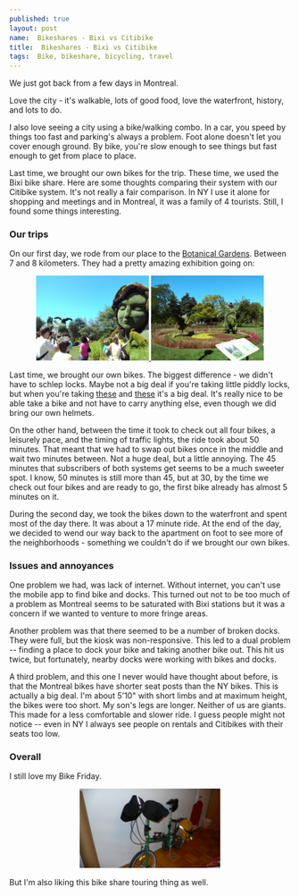 ```yaml
---
published: true
layout: post
name:  Bikeshares - Bixi vs Citibike
title:  Bikeshares - Bixi vs Citibike
tags:  Bike, bikeshare, bicycling, travel
---
```


We just got back from a few days in Montreal. 

Love the city - it's walkable, lots of good food, love the waterfront,
history, and lots to do.

I also love seeing a city using a bike/walking combo. In a car, you
speed by things too fast and parking's always a problem. Foot alone
doesn't let you cover enough ground. By bike, you're slow enough to
see things but fast enough to get from place to place.

Last time, we brought our own bikes for the trip. These time, we used
the Bixi bike share. Here are some thoughts comparing their system
with our Citibike system. It's not really a fair comparison. In NY I
use it alone for shopping and meetings and in Montreal, it was a
family of 4 tourists. Still, I found some things interesting.

### Our trips 

On our first day, we rode from our place to the [Botanical
Gardens](http://espacepourlavie.ca/en/botanical-garden). Between 7 and
8 kilometers. They had a pretty amazing exhibition going on:

<div align="center">
<a href="/img/2013-08-15-Bikeshares-Citibike-vs-Bixi/montreal-1.jpg" rel="lightbox">
<img width="40%" src="/img/2013-08-15-Bikeshares-Citibike-vs-Bixi/montreal-1.jpg" class="" alt="" />
</a>
<a href="/img/2013-08-15-Bikeshares-Citibike-vs-Bixi/montreal-2.jpg" rel="lightbox">
<img width="40%" src="/img/2013-08-15-Bikeshares-Citibike-vs-Bixi/montreal-2.jpg" class="" alt="" />
</a>
</div>

 Last time, we brought our own bikes. The biggest
difference - we didn't have to schlep locks. Maybe not a big deal if
you're taking little piddly locks, but when you're taking
[these](http://www.abus.com/eng/Mobile-Security/Bike-safety-and-security/Locks/Lock-chain-combination/CityChain-1010)
and
[these](http://www.kryptonitelock.com/Pages/ProductInformation.aspx?PNumber=999492)
it's a big deal. It's really nice to be able take a bike and not have
to carry anything else, even though we did bring our own helmets. 

On the other hand, between the time it took to check out all four
bikes, a leisurely pace, and the timing of traffic lights, the ride
took about 50 minutes. That meant that we had to swap out bikes once
in the middle and wait two minutes between. Not a huge deal, but a
little annoying. The 45 minutes that subscribers of both systems get
seems to be a much sweeter spot. I know, 50 minutes is still more than
45, but at 30, by the time we check out four bikes and are ready to
go, the first bike already has almost 5 minutes on it.


During the second day, we took the bikes down to the waterfront and
spent most of the day there. It was about a 17 minute ride. At the end
of the day, we decided to wend our way back to the apartment on foot
to see more of the neighborhoods - something we couldn't do if we
brought our own bikes.

### Issues and annoyances

One problem we had, was lack of internet. Without internet, you can't
use the mobile app to find bike and docks. This turned out not to be
too much of a problem as Montreal seems to be saturated with Bixi
stations but it was a concern if we wanted to venture to more fringe
areas.

Another problem was that there seemed to be a number of broken
docks. They were full, but the kiosk was non-responsive. This led to a
dual problem -- finding a place to dock your bike and taking another
bike out. This hit us twice, but fortunately, nearby docks were
working with bikes and docks.

A third problem, and this one I never would have thought about before,
is that the Montreal bikes have shorter seat posts than the NY
bikes. This is actually a big deal. I'm about 5'10" with short limbs
and at maximum height, the bikes were too short. My son's legs are
longer. Neither of us are giants. This made for a less comfortable and
slower ride. I guess people might not notice -- even in NY I always
see people on rentals and Citibikes with their seats too low.

### Overall

I still love my Bike Friday.

<div align="center">
<a href="/img/2013-08-15-Bikeshares-Citibike-vs-Bixi/bike.jpg" rel="lightbox">
<img width="50%" src="/img/2013-08-15-Bikeshares-Citibike-vs-Bixi/bike.jpg" class="" alt="" />
</a>
</div>

But I'm also liking this bike share touring thing as well.

